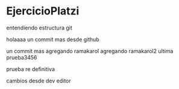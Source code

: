 # EjercicioPlatzi
entendiendo estructura git

holaaaa
un commit mas desde github

un commit mas
agregando ramakarol
agregando ramakarol2
ultima prueba3456

prueba re definitiva

cambios desde dev editor